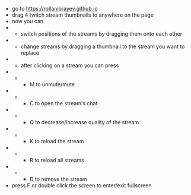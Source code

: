 - go to https://rollanibrayev.github.io
- drag 4 twitch stream thumbnails to anywhere on the page
- now you can
- - switch positions of the streams by dragging them onto each other
- - change streams by dragging a thumbnail to the stream you want to replace
- - after clicking on a stream you can press
- - - M to unmute/mute
- - - C to open the stream's chat
- - - Q to decrease/increase quality of the stream
- - - K to reload the stream
- - - R to reload all streams
- - - D to remove the stream
- press F or double click the screen to enter/exit fullscreen
